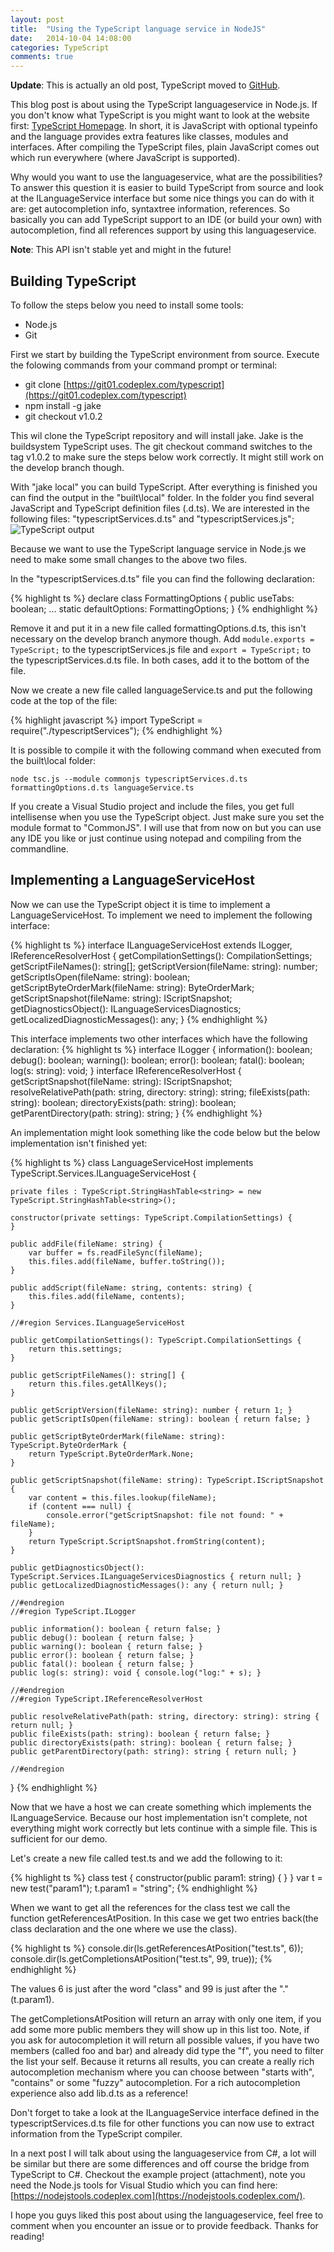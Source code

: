 ```yaml
---
layout: post
title:  "Using the TypeScript language service in NodeJS"
date:   2014-10-04 14:08:00
categories: TypeScript
comments: true
---
```


**Update**: This is actually an old post, TypeScript moved to [GitHub](https://github.com/microsoft/typescript).

This blog post is about using the TypeScript languageservice in Node.js. If you don't know what TypeScript is you might want to look at the website first: [TypeScript Homepage](http://www.typescriptlang.org/).
In short, it is JavaScript with optional typeinfo and the language provides extra features like classes, modules and interfaces. After compiling the TypeScript files, plain JavaScript comes out which run everywhere (where JavaScript is supported).

Why would you want to use the languageservice, what are the possibilities? To answer this question it is easier to build TypeScript from source and look at the ILanguageService interface but some nice things you can do with it are: get autocompletion info, syntaxtree information, references. So basically you can add TypeScript support to an IDE (or build your own) with autocompletion, find all references support by using this languageservice.

<!--more-->

**Note**: This API isn't stable yet and might in the future!

## Building TypeScript

To follow the steps below you need to install some tools:

 * Node.js
 * Git

First we start by building the TypeScript environment from source. Execute the folowing commands from your command prompt or terminal:

 * git clone [https://git01.codeplex.com/typescript](https://git01.codeplex.com/typescript)
 * npm install -g jake
 * git checkout v1.0.2

This wil clone the TypeScript repository and will install jake. Jake is the buildsystem TypeScript uses. The git checkout command switches to the tag v1.0.2 to make sure the steps below work correctly. It might still work on the develop branch though.

With "jake local" you can build TypeScript. After everything is finished you can find the output in the "built\local" folder.
In the folder you find several JavaScript and TypeScript definition files (.d.ts). We are interested in the following files: "typescriptServices.d.ts" and "typescriptServices.js";
![TypeScript output](/assets/language_service/build_output.png)


Because we want to use the TypeScript language service in Node.js we need to make some small changes to the above two files.

In the "typescriptServices.d.ts" file you can find the following declaration:

{% highlight ts %}
declare class FormattingOptions {
    public useTabs: boolean;
    ...
    static defaultOptions: FormattingOptions;
}
{% endhighlight %}

Remove it and put it in a new file called formattingOptions.d.ts, this isn't necessary on the develop branch anymore though.
Add `module.exports = TypeScript;` to the typescriptServices.js file and `export = TypeScript;` to the typescriptServices.d.ts file. In both cases, add it to the bottom of the file.

Now we create a new file called languageService.ts and put the following code at the top of the file:

{% highlight javascript %}
    import TypeScript = require("./typescriptServices");
{% endhighlight %}

It is possible to compile it with the following command when executed from the built\local folder: 

`node tsc.js --module commonjs typescriptServices.d.ts formattingOptions.d.ts languageService.ts`

If you create a Visual Studio project and include the files, you get full intellisense when you use the TypeScript object. Just make sure you set the module format to "CommonJS". I will use that from now on but you can use any IDE you like or just continue using notepad and compiling from the commandline.


## Implementing a LanguageServiceHost

Now we can use the TypeScript object it is time to implement a LanguageServiceHost. To implement we need to implement the following interface:

{% highlight ts %}
interface ILanguageServiceHost extends ILogger, IReferenceResolverHost {
    getCompilationSettings(): CompilationSettings;
    getScriptFileNames(): string[];
    getScriptVersion(fileName: string): number;
    getScriptIsOpen(fileName: string): boolean;
    getScriptByteOrderMark(fileName: string): ByteOrderMark;
    getScriptSnapshot(fileName: string): IScriptSnapshot;
    getDiagnosticsObject(): ILanguageServicesDiagnostics;
    getLocalizedDiagnosticMessages(): any;
}
{% endhighlight %}

This interface implements two other interfaces which have the following declaration:
{% highlight ts %}
interface ILogger {
    information(): boolean;
    debug(): boolean;
    warning(): boolean;
    error(): boolean;
    fatal(): boolean;
    log(s: string): void;
}
interface IReferenceResolverHost {
    getScriptSnapshot(fileName: string): IScriptSnapshot;
    resolveRelativePath(path: string, directory: string): string;
    fileExists(path: string): boolean;
    directoryExists(path: string): boolean;
    getParentDirectory(path: string): string;
}
{% endhighlight %}

An implementation might look something like the code below but the below implementation isn't finished yet:

{% highlight ts %}
class LanguageServiceHost implements TypeScript.Services.ILanguageServiceHost {

    private files : TypeScript.StringHashTable<string> = new TypeScript.StringHashTable<string>();

    constructor(private settings: TypeScript.CompilationSettings) {
    }

    public addFile(fileName: string) {
        var buffer = fs.readFileSync(fileName);
        this.files.add(fileName, buffer.toString());
    }

    public addScript(fileName: string, contents: string) {
        this.files.add(fileName, contents);
    }

    //#region Services.ILanguageServiceHost

    public getCompilationSettings(): TypeScript.CompilationSettings {
        return this.settings;
    }

    public getScriptFileNames(): string[] {
        return this.files.getAllKeys();
    }

    public getScriptVersion(fileName: string): number { return 1; }
    public getScriptIsOpen(fileName: string): boolean { return false; }

    public getScriptByteOrderMark(fileName: string): TypeScript.ByteOrderMark {
        return TypeScript.ByteOrderMark.None;
    }

    public getScriptSnapshot(fileName: string): TypeScript.IScriptSnapshot {
        var content = this.files.lookup(fileName);
        if (content === null) {
            console.error("getScriptSnapshot: file not found: " + fileName);
        }
        return TypeScript.ScriptSnapshot.fromString(content);
    }

    public getDiagnosticsObject(): TypeScript.Services.ILanguageServicesDiagnostics { return null; }
    public getLocalizedDiagnosticMessages(): any { return null; }

    //#endregion
    //#region TypeScript.ILogger

    public information(): boolean { return false; }
    public debug(): boolean { return false; }
    public warning(): boolean { return false; }
    public error(): boolean { return false; }
    public fatal(): boolean { return false; }
    public log(s: string): void { console.log("log:" + s); }

    //#endregion
    //#region TypeScript.IReferenceResolverHost

    public resolveRelativePath(path: string, directory: string): string { return null; }
    public fileExists(path: string): boolean { return false; }
    public directoryExists(path: string): boolean { return false; }
    public getParentDirectory(path: string): string { return null; }

    //#endregion
}
{% endhighlight %}

Now that we have a host we can create something which implements the ILanguageService. Because our host implementation isn't complete, not everything might work correctly but lets continue with a simple file. This is sufficient for our demo.

Let's create a new file called test.ts and we add the following to it:

{% highlight ts %}
class test {
    constructor(public param1: string) {
    }
}
var t = new test("param1");
t.param1 = "string";
{% endhighlight %}

When we want to get all the references for the class test we call the function getReferencesAtPosition. In this case we get two entries back(the class declaration and the one where we use the class).

{% highlight ts %}
console.dir(ls.getReferencesAtPosition("test.ts", 6));
console.dir(ls.getCompletionsAtPosition("test.ts", 99, true));
{% endhighlight %}

The values 6 is just after the word "class" and 99 is just after the "." (t.param1).

The getCompletionsAtPosition will return an array with only one item, if you add some more public members they will show up in this list too. Note, if you ask for autocompletion it will return all possible values, if you have two members (called foo and bar) and already did type the "f", you need to filter the list your self. Because it returns all results, you can create a really rich autocompletion mechanism where you can choose between "starts with", "contains" or some "fuzzy" autocompletion. For a rich autocompletion experience also add lib.d.ts as a reference!

Don't forget to take a look at the ILanguageService interface defined in the typescriptServices.d.ts file for other functions you can now use to extract information from the TypeScript compiler.

In a next post I will talk about using the languageservice from C#, a lot will be similar but there are some differences and off course the bridge from TypeScript to C#. Checkout the example project (attachment), note you need the Node.js tools for Visual Studio which you can find here: [https://nodejstools.codeplex.com](https://nodejstools.codeplex.com/).

I hope you guys liked this post about using the languageservice, feel free to comment when you encounter an issue or to provide feedback. Thanks for reading!